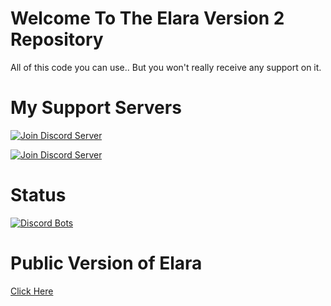 Welcome To The Elara Version 2 Repository
================================================

All of this code you can use.. But you won't really receive any support on it.

My Support Servers
============================
<html>
  <p>
    <a href="https://discord.gg/ExpAf64"><img src="https://canary.discordapp.com/api/guilds/499409162661396481/widget.png?style=banner2" alt="Join Discord Server"/></a>
  </p>
</html>
<html>
  <p>
    <a href="https://discord.gg/hgsM86w"><img src="https://canary.discordapp.com/api/guilds/371105897570631691/widget.png?style=banner2" alt="Join Discord Server"/></a>
  </p>
</html>

Status
=================
[![Discord Bots](https://discordbots.org/api/widget/455166272339181589.svg)](https://discordbots.org/bot/455166272339181589)


Public Version of Elara
=================
[Click Here](https://github.com/Elara-Discord-Bots/PublicBot-V2)
